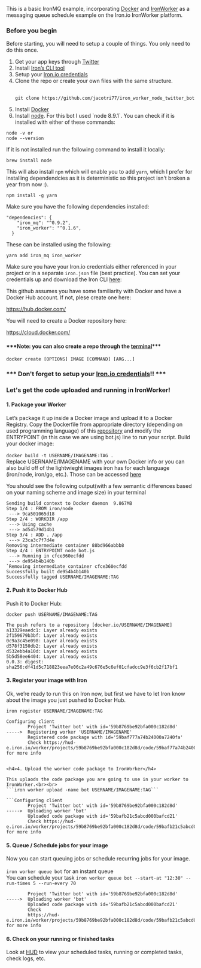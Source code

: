 This is a basic IronMQ example, incorporating <a href="https://docs.docker.com">Docker</a> and <a href="http://dev.iron.io/worker/getting_started/">IronWorker</a> as a messaging queue schedule example on the Iron.io IronWorker platform.

<h3>Before you begin</h3>

Before starting, you will need to setup a couple of things. You only need to do this once.

<ol>
<li>Get your app keys through <a href="https://apps.twitter.com/">Twitter</a></li>
<li>Install <a href="http://dev.iron.io/worker/cli/">Iron’s CLI tool</a></li>
<li>Setup your <a href="http://dev.iron.io/worker/reference/configuration/">Iron.io credentials</a></li>
<li>Clone the repo or create your own files with the same structure.</li><br />

`git clone https://github.com/jacotri77/iron_worker_node_twitter_bot`

<li>Install <a href="https://www.docker.com/get-docker">Docker</a></li>
<li>Install <a href="https://nodejs.org/en/download/package-manager/">node</a>.  For this bot I used `node 8.9.1`. You can check if it is installed with either of these commands:</li></ol>

``` node
node -v or
node --version
```

If it is not installed run the following command to install it locally:

`brew install node`

This will also install `npm` which will enable you to add `yarn`, which I prefer for installing dependendcies as it is deterministic so this project isn't broken a year from now :).

```node
npm install -g yarn
```

Make sure you have the following dependencies installed:

```
"dependencies": {
    "iron_mq": "^0.9.2",
    "iron_worker": "^0.1.6",
  }
  ```

These can be installed using the following:<br />
```node
yarn add iron_mq iron_worker 
```

Make sure you have your Iron.io credentials either referenced in your project or in a separate `iron.json` file (best practice).  You can set your credentials up and download the Iron CLI <a href="http://dev.iron.io/worker/cli/">here</a>:

This github assumes you have some familiarity with Docker and have a Docker Hub account.  If not, plese create one here:

https://hub.docker.com/

You will need to create a Docker repository here:

https://cloud.docker.com/

<h4>***Note: you can also create a repo through the <a href="https://docs.docker.com/engine/reference/commandline/create/">terminal</a>***</h4>

`docker create [OPTIONS] IMAGE [COMMAND] [ARG...]`<br />


<h3>*** Don't forget to setup your <a href="http://dev.iron.io/worker/reference/configuration/">Iron.io credentials</a>!! ***</h3>
<h3>Let's get the code uploaded and running in IronWorker!</h3>
<h4>1. Package your Worker</h4>

Let’s package it up inside a Docker image and upload it to a Docker Registry. Copy the Dockerfile from appropriate directory (depending on used programming language) of this <a href="https://github.com/iron-io/dockerworker">repository</a> and modify the ENTRYPOINT (in this case we are using bot.js) line to run your script. Build your docker image:<br><br>
`docker build -t USERNAME/IMAGENAME:TAG .` <br>
Replace USERNAME/IMAGENAME with your own Docker info or you can also build off of the lightwieght images iron has for each language (iron/node, iron/go, etc.).  Those can be accessed <a href="https://github.com/iron-io/dockerworker">here</a>

You should see the following output(with a few semantic differences based on your naming scheme and image size) in your terminal

```
Sending build context to Docker daemon  9.867MB 
Step 1/4 : FROM iron/node
 ---> 9ca501065d18
Step 2/4 : WORKDIR /app
 ---> Using cache
 ---> ad54579d14b1
Step 3/4 : ADD . /app
 ---> 23ca3c7f7d4e
Removing intermediate container 88bd966abbb8
Step 4/4 : ENTRYPOINT node bot.js
 ---> Running in cfce360ecfdd
 ---> de954b4b140b
`Removing intermediate container cfce360ecfdd
Successfully built de954b4b140b
Successfully tagged USERNAME/IMAGENAME:TAG
```
<h4>2. Push it to Docker Hub</h4>

Push it to Docker Hub:

```docker push USERNAME/IMAGENAME:TAG```

```
The push refers to a repository [docker.io/USERNAME/IMAGENAME]
a13329eaedc1: Layer already exists
2f159679b3bf: Layer already exists
0c9a3c45e098: Layer already exists
d578f3150db2: Layer already exists
d532ebb4a10d: Layer already exists
5b5d58ee6404: Layer already exists
0.0.3: digest: sha256:df41d5c718823eea7e06c2a49c676e5c6ef01cfadcc9e3f6cb2f17bf1
```

<h4>3. Register your image with Iron</h4>

Ok, we’re ready to run this on Iron now, but first we have to let Iron know about the image you just pushed to Docker Hub.

```iron register USERNAME/IMAGENAME:TAG```

```
Configuring client
        Project 'Twitter bot' with id='59b8769be92bfa000c182d8d'
----->  Registering worker 'USERNAME/IMAGENAME'
        Registered code package with id='59baf777a74b24000a7240fa'
        Check https://hud-e.iron.io/worker/projects/59b8769be92bfa000c182d8d/code/59baf77a74b24000a7240fa for more info


<h4>4. Upload the worker code package to IronWorker</h4>

This uplaods the code package you are going to use in your worker to IronWorker.<br><br>
```iron worker upload -name bot USERNAME/IMAGENAME:TAG```

```Configuring client
        Project 'Twitter bot' with id='59b8769be92bfa000c182d8d'
----->  Uploading worker 'bot'
        Uploaded code package with id='59bafb21c5abcd000bafcd21'
        Check https://hud-e.iron.io/worker/projects/59b8769be92bfa000c182d8d/code/59bafb21c5abcd000bafcd21 for more info
```

<h4>5. Queue / Schedule jobs for your image</h4>

Now you can start queuing jobs or schedule recurring jobs for your image.<br><br>
`iron worker queue bot` for an instant queue<br> 
You can schedule your task `iron worker queue bot --start-at "12:30" --run-times 5 --run-every 70`

```Configuring client
        Project 'Twitter bot' with id='59b8769be92bfa000c182d8d'
----->  Uploading worker 'bot'
        Uploaded code package with id='59bafb21c5abcd000bafcd21'
        Check
        https://hud-e.iron.io/worker/projects/59b8769be92bfa000c182d8d/code/59bafb21c5abcd000bafcd21 for more info
```
<h4>6. Check on your running or finished tasks</h4>

Look at <a href="https://hud-e.iron.io">HUD</a> to view your scheduled tasks, running or completed tasks, check logs, etc.<br><br>
